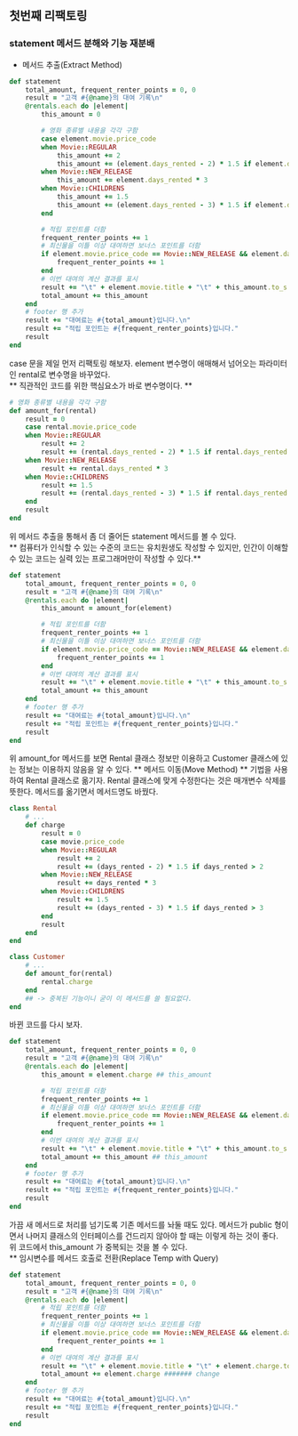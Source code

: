 ## 첫번째 리팩토링
### statement 메서드 분해와 기능 재분배
- 메서드 추출(Extract Method)

```ruby
def statement
	total_amount, frequent_renter_points = 0, 0
	result = "고객 #{@name}의 대여 기록\n"
	@rentals.each do |element|
		this_amount = 0

		# 영화 종류별 내용을 각각 구함
		case element.movie.price_code
		when Movie::REGULAR
			this_amount += 2
			this_amount += (element.days_rented - 2) * 1.5 if element.days_rented > 2
		when Movie::NEW_RELEASE
			this_amount += element.days_rented * 3
		when Movie::CHILDRENS
			this_amount += 1.5
			this_amount += (element.days_rented - 3) * 1.5 if element.days_rented > 3
		end 

		# 적립 포인트를 더함
		frequent_renter_points += 1
		# 최신물을 이틀 이상 대여하면 보너스 포인트를 더함
		if element.movie.price_code == Movie::NEW_RELEASE && element.days_rented >1
			frequent_renter_points += 1
		end
		# 이번 대여의 계산 결과를 표시
		result += "\t" + element.movie.title + "\t" + this_amount.to_s + "\n"
		total_amount += this_amount
	end
	# footer 행 추가
	result += "대여료는 #{total_amount}입니다.\n"
	result += "적립 포인트는 #{frequent_renter_points}입니다."
	result
end
```
case 문을 제일 먼저 리팩토링 해보자. element 변수명이 애매해서 넘어오는 파라미터인 rental로 변수명을 바꾸었다.  
** 직관적인 코드를 위한 핵심요소가 바로 변수명이다. **
```ruby
# 영화 종류별 내용을 각각 구함
def amount_for(rental)
	result = 0
	case rental.movie.price_code
	when Movie::REGULAR
		result += 2
		result += (rental.days_rented - 2) * 1.5 if rental.days_rented > 2
	when Movie::NEW_RELEASE
		result += rental.days_rented * 3
	when Movie::CHILDRENS
		result += 1.5
		result += (rental.days_rented - 3) * 1.5 if rental.days_rented > 3
	end
	result
end
```
위 메서드 추출을 통해서 좀 더 줄어든 statement 메서드를 볼 수 있다.  
** 컴퓨터가 인식할 수 있는 수준의 코드는 유치원생도 작성할 수 있지만, 인간이 이해할 수 있는 코드는 실력 있는 프로그래머만이 작성할 수 있다.**
```ruby
def statement
	total_amount, frequent_renter_points = 0, 0
	result = "고객 #{@name}의 대여 기록\n"
	@rentals.each do |element|
		this_amount = amount_for(element)

		# 적립 포인트를 더함
		frequent_renter_points += 1
		# 최신물을 이틀 이상 대여하면 보너스 포인트를 더함
		if element.movie.price_code == Movie::NEW_RELEASE && element.days_rented >1
			frequent_renter_points += 1
		end
		# 이번 대여의 계산 결과를 표시
		result += "\t" + element.movie.title + "\t" + this_amount.to_s + "\n"
		total_amount += this_amount
	end
	# footer 행 추가
	result += "대여료는 #{total_amount}입니다.\n"
	result += "적립 포인트는 #{frequent_renter_points}입니다."
	result
end
```
위 amount_for 메서드를 보면 Rental 클래스 정보만 이용하고 Customer 클래스에 있는 정보는 이용하지 않음을 알 수 있다. ** 메서드 이동(Move Method) ** 기법을 사용하여 Rental 클래스로 옮기자. Rental 클래스에 맞게 수정한다는 것은 매개변수 삭제를 뜻한다. 메서드를 옮기면서 메서드명도 바꿨다.
```ruby
class Rental
	# ...
	def charge
		result = 0
		case movie.price_code
		when Movie::REGULAR
			result += 2
			result += (days_rented - 2) * 1.5 if days_rented > 2
		when Movie::NEW_RELEASE
			result += days_rented * 3
		when Movie::CHILDRENS
			result += 1.5
			result += (days_rented - 3) * 1.5 if days_rented > 3
		end
		result
	end
end

class Customer
	# ...
	def amount_for(rental)
		rental.charge
	end
	## -> 중복된 기능이니 굳이 이 메서드를 쓸 필요없다.
end
```
바뀐 코드를 다시 보자.
```ruby
def statement
	total_amount, frequent_renter_points = 0, 0
	result = "고객 #{@name}의 대여 기록\n"
	@rentals.each do |element|
		this_amount = element.charge ## this_amount

		# 적립 포인트를 더함
		frequent_renter_points += 1
		# 최신물을 이틀 이상 대여하면 보너스 포인트를 더함
		if element.movie.price_code == Movie::NEW_RELEASE && element.days_rented >1
			frequent_renter_points += 1
		end
		# 이번 대여의 계산 결과를 표시
		result += "\t" + element.movie.title + "\t" + this_amount.to_s +  "\n" ## this_amount
		total_amount += this_amount ## this_amount
	end
	# footer 행 추가
	result += "대여료는 #{total_amount}입니다.\n"
	result += "적립 포인트는 #{frequent_renter_points}입니다."
	result
end
```
가끔 새 메서드로 처리를 넘기도록 기존 메서드를 놔둘 때도 있다. 메서드가 public 형이면서 나머지 클래스의 인터페이스를 건드리지 않아야 할 때는 이렇게 하는 것이 좋다.  
위 코드에서 this_amount 가 중복되는 것을 볼 수 있다.  
** 임시변수를 메서드 호출로 전환(Replace Temp with Query)
```ruby
def statement
	total_amount, frequent_renter_points = 0, 0
	result = "고객 #{@name}의 대여 기록\n"
	@rentals.each do |element|
		# 적립 포인트를 더함
		frequent_renter_points += 1
		# 최신물을 이틀 이상 대여하면 보너스 포인트를 더함
		if element.movie.price_code == Movie::NEW_RELEASE && element.days_rented >1
			frequent_renter_points += 1
		end
		# 이번 대여의 계산 결과를 표시
		result += "\t" + element.movie.title + "\t" + element.charge.to_s + "\n" ####### change
		total_amount += element.charge ####### change
	end
	# footer 행 추가
	result += "대여료는 #{total_amount}입니다.\n"
	result += "적립 포인트는 #{frequent_renter_points}입니다."
	result
end
```











